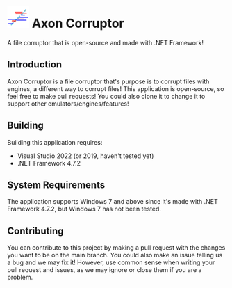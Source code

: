 # <img src="https://github.com/herobrinecat/AxonCorruptor/blob/main/axonicon.png?raw=true" alt="A logo of the Axon Corruptor" width="50" height="50"> Axon Corruptor

A file corruptor that is open-source and made with .NET Framework!

## Introduction

Axon Corruptor is a file corruptor that's purpose is to corrupt files with engines, a different way to corrupt files! This application is open-source, so feel free to make pull requests! You could also clone it to change it to support other emulators/engines/features!

## Building

Building this application requires:

* Visual Studio 2022 (or 2019, haven't tested yet)
* .NET Framework 4.7.2

## System Requirements
The application supports Windows 7 and above since it's made with .NET Framework 4.7.2, but Windows 7 has not been tested.

## Contributing
You can contribute to this project by making a pull request with the changes you want to be on the main branch. You could also make an issue telling us a bug and we may fix it! However, use common sense when writing your pull request and issues, as we may ignore or close them if you are a problem.
